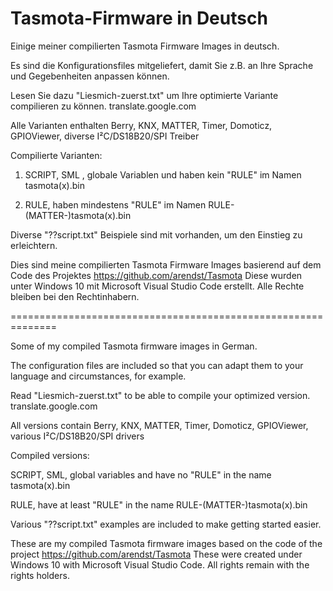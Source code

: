 # Tasmota-Firmware in Deutsch
Einige meiner compilierten Tasmota Firmware Images in deutsch.

Es sind die Konfigurationsfiles mitgeliefert, damit Sie z.B. an Ihre Sprache und Gegebenheiten anpassen können.

Lesen Sie dazu "Liesmich-zuerst.txt" um Ihre optimierte Variante compilieren zu können. translate.google.com

Alle Varianten enthalten Berry, KNX, MATTER, Timer, Domoticz, GPIOViewer, diverse I²C/DS18B20/SPI Treiber

Compilierte Varianten:
1. SCRIPT, SML , globale Variablen und haben kein "RULE" im Namen tasmota(x).bin

2. RULE, haben mindestens "RULE" im Namen RULE-(MATTER-)tasmota(x).bin

Diverse "??script.txt" Beispiele sind mit vorhanden, um den Einstieg zu erleichtern.

Dies sind meine compilierten Tasmota Firmware Images basierend auf dem Code des Projektes https://github.com/arendst/Tasmota
Diese wurden unter Windows 10 mit Microsoft Visual Studio Code erstellt.
Alle Rechte bleiben bei den Rechtinhabern.

==============================================================

Some of my compiled Tasmota firmware images in German.

The configuration files are included so that you can adapt them to your language and circumstances, for example.

Read "Liesmich-zuerst.txt" to be able to compile your optimized version. translate.google.com

All versions contain Berry, KNX, MATTER, Timer, Domoticz, GPIOViewer, various I²C/DS18B20/SPI drivers

Compiled versions:

SCRIPT, SML, global variables and have no "RULE" in the name tasmota(x).bin

RULE, have at least "RULE" in the name RULE-(MATTER-)tasmota(x).bin

Various "??script.txt" examples are included to make getting started easier.

These are my compiled Tasmota firmware images based on the code of the project https://github.com/arendst/Tasmota
These were created under Windows 10 with Microsoft Visual Studio Code.
All rights remain with the rights holders.

